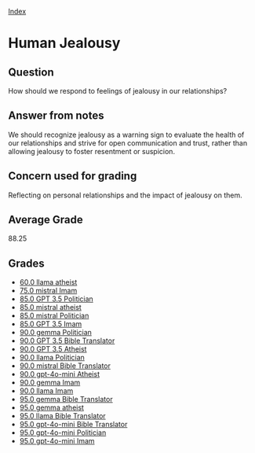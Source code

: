 
[Index](../index.md)
# Human Jealousy
## Question
How should we respond to feelings of jealousy in our relationships?

## Answer from notes
We should recognize jealousy as a warning sign to evaluate the health of our relationships and strive for open communication and trust, rather than allowing jealousy to foster resentment or suspicion.

## Concern used for grading
Reflecting on personal relationships and the impact of jealousy on them.

## Average Grade
88.25

## Grades
 * [60.0 llama atheist](../answers/llama_atheist/Human_Jealousy.md)
 * [75.0 mistral Imam](../answers/mistral_Imam/Human_Jealousy.md)
 * [85.0 GPT 3.5 Politician](../answers/GPT_3.5_Politician/Human_Jealousy.md)
 * [85.0 mistral atheist](../answers/mistral_atheist/Human_Jealousy.md)
 * [85.0 mistral Politician](../answers/mistral_Politician/Human_Jealousy.md)
 * [85.0 GPT 3.5 Imam](../answers/GPT_3.5_Imam/Human_Jealousy.md)
 * [90.0 gemma Politician](../answers/gemma_Politician/Human_Jealousy.md)
 * [90.0 GPT 3.5 Bible Translator](../answers/GPT_3.5_Bible_Translator/Human_Jealousy.md)
 * [90.0 GPT 3.5 Atheist](../answers/GPT_3.5_Atheist/Human_Jealousy.md)
 * [90.0 llama Politician](../answers/llama_Politician/Human_Jealousy.md)
 * [90.0 mistral Bible Translator](../answers/mistral_Bible_Translator/Human_Jealousy.md)
 * [90.0 gpt-4o-mini Atheist](../answers/gpt-4o-mini_Atheist/Human_Jealousy.md)
 * [90.0 gemma Imam](../answers/gemma_Imam/Human_Jealousy.md)
 * [90.0 llama Imam](../answers/llama_Imam/Human_Jealousy.md)
 * [95.0 gemma Bible Translator](../answers/gemma_Bible_Translator/Human_Jealousy.md)
 * [95.0 gemma atheist](../answers/gemma_atheist/Human_Jealousy.md)
 * [95.0 llama Bible Translator](../answers/llama_Bible_Translator/Human_Jealousy.md)
 * [95.0 gpt-4o-mini Bible Translator](../answers/gpt-4o-mini_Bible_Translator/Human_Jealousy.md)
 * [95.0 gpt-4o-mini Politician](../answers/gpt-4o-mini_Politician/Human_Jealousy.md)
 * [95.0 gpt-4o-mini Imam](../answers/gpt-4o-mini_Imam/Human_Jealousy.md)
